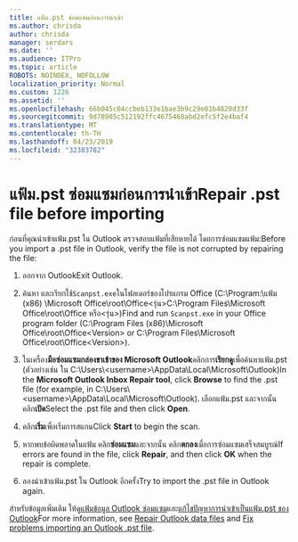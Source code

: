 ```yaml
---
title: แฟ้ม.pst ซ่อมแซมก่อนการนำเข้า
ms.author: chrisda
author: chrisda
manager: serdars
ms.date: ''
ms.audience: ITPro
ms.topic: article
ROBOTS: NOINDEX, NOFOLLOW
localization_priority: Normal
ms.custom: 1226
ms.assetid: ''
ms.openlocfilehash: 66b045c04ccbeb133e1bae3b9c29e01b4820d33f
ms.sourcegitcommit: 9d78905c512192ffc4675468abd2efc5f2e4baf4
ms.translationtype: MT
ms.contentlocale: th-TH
ms.lasthandoff: 04/23/2019
ms.locfileid: "32383782"
---
```

# <a name="repair-pst-file-before-importing"></a><span data-ttu-id="9c91b-102">แฟ้ม.pst ซ่อมแซมก่อนการนำเข้า</span><span class="sxs-lookup"><span data-stu-id="9c91b-102">Repair .pst file before importing</span></span>

<span data-ttu-id="9c91b-103">ก่อนที่คุณนำเข้าแฟ้ม.pst ใน Outlook ตรวจสอบแฟ้มที่เสียหายได้ โดยการซ่อมแซมแฟ้ม:</span><span class="sxs-lookup"><span data-stu-id="9c91b-103">Before you import a .pst file in Outlook, verify the file is not corrupted by repairing the file:</span></span>

1. <span data-ttu-id="9c91b-104">ออกจาก Outlook</span><span class="sxs-lookup"><span data-stu-id="9c91b-104">Exit Outlook.</span></span>

2. <span data-ttu-id="9c91b-105">ค้นหา และเรียกใช้`Scanpst.exe`ในโฟลเดอร์ของโปรแกรม Office (C:\Program:\แฟ้ม (x86) \Microsoft Office\root\Office\<รุ่น\>C:\Program Files\Microsoft Office\root\Office หรือ\<รุ่น\>)</span><span class="sxs-lookup"><span data-stu-id="9c91b-105">Find and run `Scanpst.exe` in your Office program folder (C:\Program Files (x86)\Microsoft Office\root\Office\<Version\> or C:\Program Files\Microsoft Office\root\Office\<Version\>).</span></span>

3. <span data-ttu-id="9c91b-106">ในเครื่อง**มือซ่อมแซมกล่องขาเข้าของ Microsoft Outlook**คลิกการ**เรียกดู**เพื่อค้นหาแฟ้ม.pst (ตัวอย่างเช่น ใน C:\Users\\<username\>\AppData\Local\Microsoft\Outlook)</span><span class="sxs-lookup"><span data-stu-id="9c91b-106">In the **Microsoft Outlook Inbox Repair tool**, click **Browse** to find the .pst file (for example, in C:\Users\\<username\>\AppData\Local\Microsoft\Outlook).</span></span> <span data-ttu-id="9c91b-107">เลือกแฟ้ม.pst และจากนั้น คลิก**เปิด**</span><span class="sxs-lookup"><span data-stu-id="9c91b-107">Select the .pst file and then click **Open**.</span></span>

4. <span data-ttu-id="9c91b-108">คลิก**เริ่ม**เพื่อเริ่มการสแกน</span><span class="sxs-lookup"><span data-stu-id="9c91b-108">Click **Start** to begin the scan.</span></span>

5. <span data-ttu-id="9c91b-109">หากพบข้อผิดพลาดในแฟ้ม คลิก**ซ่อมแซม**และจากนั้น คลิก**ตกลง**เมื่อการซ่อมแซมเสร็จสมบูรณ์</span><span class="sxs-lookup"><span data-stu-id="9c91b-109">If errors are found in the file, click **Repair**, and then click **OK** when the repair is complete.</span></span>

6. <span data-ttu-id="9c91b-110">ลองนำเข้าแฟ้ม.pst ใน Outlook อีกครั้ง</span><span class="sxs-lookup"><span data-stu-id="9c91b-110">Try to import the .pst file in Outlook again.</span></span>

<span data-ttu-id="9c91b-111">สำหรับข้อมูลเพิ่มเติม ให้ดู[แฟ้มข้อมูล Outlook ซ่อมแซม](https://support.office.com/article/25663bc3-11ec-4412-86c4-60458afc5253)และ[แก้ไขปัญหาการนำเข้าเป็นแฟ้ม.pst ของ Outlook](https://support.office.com/article/2d2e50dc-5c36-4ab2-ab50-f1be733b3d6e)</span><span class="sxs-lookup"><span data-stu-id="9c91b-111">For more information, see [Repair Outlook data files](https://support.office.com/article/25663bc3-11ec-4412-86c4-60458afc5253) and [Fix problems importing an Outlook .pst file](https://support.office.com/article/2d2e50dc-5c36-4ab2-ab50-f1be733b3d6e).</span></span>
